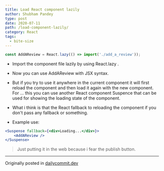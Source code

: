 ```yaml
---
title: Load React component lazily
author: Shubham Pandey
type: post
date: 2020-07-11
path: /load-component-lazily/
category: React
tags:
  - bite-size
---
```


```jsx
const AddAReview = React.lazy(() => import('./add_a_review'));
```

* Import the component file lazily by using React.lazy .
* Now you can use AddAReview with JSX syntax.
* But if you try to use it anywhere in the current component it will first reload the component and then load it again with the new component. For ... this you can use another React component Suspence that can be used for showing the loading state of the component.
* What i think is that the React fallback to reloading the component if you don't pass any fallback or something.

* Example use:

```jsx
<Suspense fallback={<div>Loading...</div>}>
    <AddAReview />
</Suspense>
```

> Just putting it in the web because i fear the publish button.

---
Originally posted in [dailycommit.dev](https://dailycommit.dev)